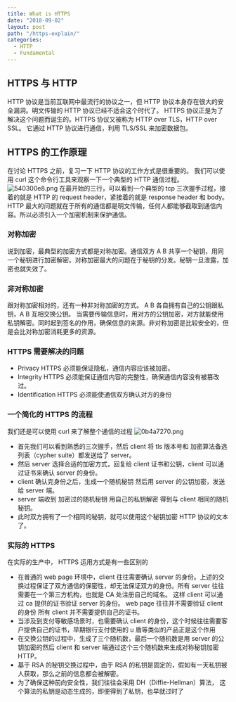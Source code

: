 ```yaml
---
title: What is HTTPS
date: "2018-09-02"
layout: post
path: "/https-explain/"
categories:
  - HTTP
  - Fundamental
---
```

## HTTPS 与 HTTP
HTTP 协议是当前互联网中最流行的协议之一，但 HTTP 协议本身存在很大的安全漏洞。明文传输的 HTTP 协议已经不适合这个时代了。 HTTPS 协议正是为了解决这个问题而诞生的。HTTPS 协议又被称为 HTTP over TLS，HTTP over SSL。 它通过 HTTP 协议进行通信，利用 TLS/SSL 来加密数据包。
<!--more-->
## HTTPS 的工作原理
在讨论 HTTPS 之前，复习一下 HTTP 协议的工作方式是很重要的。 我们可以使用 curl 这个命令行工具来观察一下一个典型的 HTTP 通信过程。
![540300e8.png](https://i.loli.net/2018/11/14/5beb9597e10cb.png)
在最开始的三行，可以看到一个典型的 tcp 三次握手过程，接着的就是 HTTP 的 request header，紧接着的就是 response header 和 body。HTTP 最大的问题就在于所有的通信都是明文传输，任何人都能够截取到通信内容。所以必须引入一个加密机制来保护通信。
### 对称加密
说到加密，最典型的加密方式都是对称加密。通信双方 A B 共享一个秘钥，用同一个秘钥进行加密解密。对称加密最大的问题在于秘钥的分发。秘钥一旦泄露，加密也就失效了。
### 非对称加密
跟对称加密相对的，还有一种非对称加密的方式。 A B 各自拥有自己的公钥跟私钥，A B 互相交换公钥。 当需要传输信息时，用对方的公钥加密，对方就能使用私钥解密。同时起到签名的作用，确保信息的来源。非对称加密是比较安全的，但是会比对称加密消耗更多的资源。
### HTTPS 需要解决的问题
* Privacy
HTTPS 必须能保证隐私，通信内容应该被加密。
* Integrity
HTTPS 必须能保证通信内容的完整性，确保通信内容没有被篡改过。
* Identification
HTTPS 必须能使通信双方确认对方的身份
### 一个简化的 HTTPS 的流程
我们还是可以使用 curl 来了解整个通信的过程
![0b4a7270.png](https://i.loli.net/2018/11/14/5beb95cc10ba7.png)
* 首先我们可以看到熟悉的三次握手，然后 client 将 tls 版本号和 加密算法备选列表（cypher suite）都发送给了 server。
* 然后 server 选择合适的加密方式，回复给 client 证书和公钥，client 可以通过证书来确认 server 的身份。
* client 确认完身份之后，生成一个随机秘钥 然后用 server 的公钥加密，发送给 server 端。
* server 端收到 加密过的随机秘钥 用自己的私钥解密 得到与 client 相同的随机秘钥。
* 此时双方拥有了一个相同的秘钥，就可以使用这个秘钥加密 HTTP 协议的文本了。
### 实际的 HTTPS 
在实际的生产中， HTTPS 运用方式是有一些区别的
* 在普通的 web page 环境中，client 往往需要确认 server 的身份。上述的交换过程保证了双方通信的保密性，却无法保证双方的身份。所有 server 往往需要在一个第三方机构，也就是 CA 处注册自己的域名。 这样 client 可以通过 ca 提供的证书验证 server 的身份。 web page 往往并不需要验证 client 的身份 所有 client 并不需要提供自己的证书。
* 当涉及到支付等敏感场景时，也需要确认 client 的身份，这个时候往往需要客户提供自己的证书，早期银行支付使用的 u 盾等类似的产品正是这个作用
* 在交换公钥的过程中，生成了三个随机数，最后一个随机数是用 server 的公钥加密的然后 client 和 server 端通过这个三个随机数来生成对称秘钥加密 HTTP。
* 基于 RSA 的秘钥交换过程中，由于 RSA 的私钥是固定的，假如有一天私钥被人获取，那么之前的信息都会被解密。
* 为了确保这种前向安全性，我们往往会采用 DH（Diffie-Hellman）算法， 这个算法的私钥是动态生成的，即便得到了私钥，也早就过时了